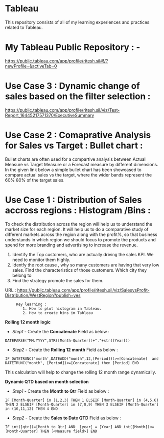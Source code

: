# Tableau

This repository consists of all of my learning experiences and practices related to Tableau.

# My Tableau Public Repository  : - 
https://public.tableau.com/app/profile/ritesh.sil#!/?newProfile=&activeTab=0


# Use Case 3 : Dynamic change of sales based on the filter selection : 
https://public.tableau.com/app/profile/ritesh.sil/viz/Test-Report_16445217571370/ExecutiveSummary


# Use Case 2 : Comaprative Analysis for Sales vs Target : Bullet chart : 
   Bullet charts are often used for a compartive analysis between Actual Measure vs Target Measure or a Forecast measure by different dimensions.
   In the given link below a simple bullet chart has been showcased to compare actual sales vs the target, where the wider bands represent the 60%
   80% of the target sales.
   
   
# Use Case 1 : Distribution of Sales accross regions : Histogram /Bins :
   To check the distribution across the region will help us to understand the market size for each region. It will help us to do a comparative study of different markets across the region along with the profit%, so that business understands in which region we should focus to promote the products and spend for more branding and advertising to increase the revenue. 
   1. Identify the Top customers, who are actually driving the sales KPI. We need to monitor them highly.
   2. Identfy the root cause , why so many customers are having that very low sales. Find the characteristics of those customers. Which city they belong to
   3. Find the strategy promote the sales for them.

URL :  https://public.tableau.com/app/profile/ritesh.sil/viz/SalesvsProfit-Distribution/WestRegion?publish=yes
 
         Key learning : 
            1. How to plot histogram in Tableau.
            2. How to create bins in Tableau


**Rolling 12 month logic**

- *Step1* - Create the **Concatenate** Field as below : 

`DATEPARSE("MM.YYYY",STR([Month-Quarter])+"."+str([Year]))`


- *Step2* - Create the **Rolling 12 month** Field as below : 

`IF DATETRUNC('month',DATEADD("month",12,[Period]))>=[Concatenate] 
and DATETRUNC("month", [Period])<=[Concatenate]
then [Period]
END`

This calculation will help to change the rolling 12 month range dynamically.


**Dynamic QTD based on month selection**

- *Step1* - Create the **Month to Qtr** Field as below :

`IF [Month-Quarter] in (1,2,3) THEN 1
ELSEIF [Month-Quarter] in (4,5,6) THEN 2
ELSEIF [Month-Quarter] in (7,8,9) THEN 3
ELSEIF [Month-Quarter] in (10,11,12) THEN 4
END`

- *Step2* - Create the **Sales to Date QTD** Field as below :

`IF int([qtr])=[Month to Qtr] AND  [year] = [Year] AND int([Month])<=[Month-Quarter] THEN [<Measure field>] END`




